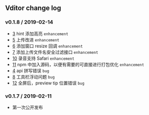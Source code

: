 ## Vditor change log

### v0.1.8 / 2019-02-14

* [3](https://github.com/b3log/vditor/issues/3") hint 添加高亮 `enhancement`
* [5](https://github.com/b3log/vditor/issues/5") 上传改进 `enhancement`
* [6](https://github.com/b3log/vditor/issues/6") 添加窗口 resize 回调 `enhancement`
* [7](https://github.com/b3log/vditor/issues/7") 添加上传文件名安全过滤接口 `enhancement`
* [10](https://github.com/b3log/vditor/issues/10") 录音支持 Safari `enhancement`
* [11](https://github.com/b3log/vditor/issues/11") npm 中加入源码，以便有需要的可直接进行打包优化 `enhancement`
* [4](https://github.com/b3log/vditor/issues/4") api 拼写错误 `bug`
* [8](https://github.com/b3log/vditor/issues/8") 工具栏浮动问题 `bug`
* [12](https://github.com/b3log/vditor/issues/12") 全屏后，preview tip 位置错误 `bug`

### v0.1.7 / 2019-02-11

* 第一次公开发布